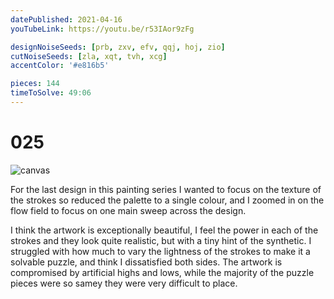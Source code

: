 ```yaml
---
datePublished: 2021-04-16
youTubeLink: https://youtu.be/r53IAor9zFg

designNoiseSeeds: [prb, zxv, efv, qqj, hoj, zio]
cutNoiseSeeds: [zla, xqt, tvh, xcg]
accentColor: '#e816b5'

pieces: 144
timeToSolve: 49:06
---
```


# 025

![canvas](https://res.cloudinary.com/abstract-puzzles/image/upload/w_2000/025_prb-zxv-efv-qqj-hoj-zio_zla-xqt-tvh-xcg?raw=true)

For the last design in this painting series I wanted to focus on the texture of the strokes so reduced the palette to a single colour, and I zoomed in on the flow field to focus on one main sweep across the design.

I think the artwork is exceptionally beautiful, I feel the power in each of the strokes and they look quite realistic, but with a tiny hint of the synthetic. I struggled with how much to vary the lightness of the strokes to make it a solvable puzzle, and think I dissatisfied both sides. The artwork is compromised by artificial highs and lows, while the majority of the puzzle pieces were so samey they were very difficult to place.
